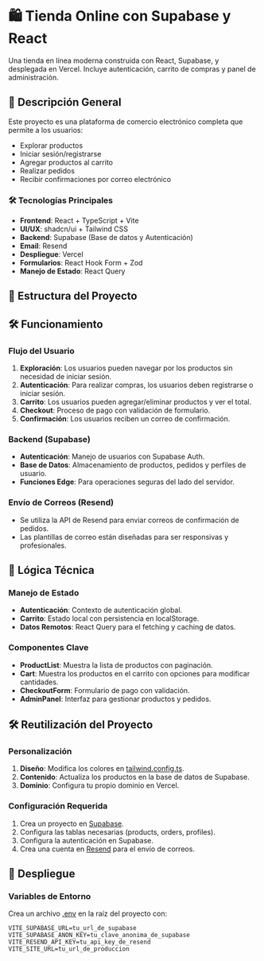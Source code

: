 # 🛍️ Tienda Online con Supabase y React

Una tienda en línea moderna construida con React, Supabase, y desplegada en Vercel. Incluye autenticación, carrito de compras y panel de administración.

## 🚀 Descripción General

Este proyecto es una plataforma de comercio electrónico completa que permite a los usuarios:
- Explorar productos
- Iniciar sesión/registrarse
- Agregar productos al carrito
- Realizar pedidos
- Recibir confirmaciones por correo electrónico

### 🛠️ Tecnologías Principales
- **Frontend**: React + TypeScript + Vite
- **UI/UX**: shadcn/ui + Tailwind CSS
- **Backend**: Supabase (Base de datos y Autenticación)
- **Email**: Resend
- **Despliegue**: Vercel
- **Formularios**: React Hook Form + Zod
- **Manejo de Estado**: React Query

## 📁 Estructura del Proyecto




## 🛠️ Funcionamiento

### Flujo del Usuario
1. **Exploración**: Los usuarios pueden navegar por los productos sin necesidad de iniciar sesión.
2. **Autenticación**: Para realizar compras, los usuarios deben registrarse o iniciar sesión.
3. **Carrito**: Los usuarios pueden agregar/eliminar productos y ver el total.
4. **Checkout**: Proceso de pago con validación de formulario.
5. **Confirmación**: Los usuarios reciben un correo de confirmación.

### Backend (Supabase)
- **Autenticación**: Manejo de usuarios con Supabase Auth.
- **Base de Datos**: Almacenamiento de productos, pedidos y perfiles de usuario.
- **Funciones Edge**: Para operaciones seguras del lado del servidor.

### Envío de Correos (Resend)
- Se utiliza la API de Resend para enviar correos de confirmación de pedidos.
- Las plantillas de correo están diseñadas para ser responsivas y profesionales.

## 🧠 Lógica Técnica

### Manejo de Estado
- **Autenticación**: Contexto de autenticación global.
- **Carrito**: Estado local con persistencia en localStorage.
- **Datos Remotos**: React Query para el fetching y caching de datos.

### Componentes Clave
- **ProductList**: Muestra la lista de productos con paginación.
- **Cart**: Muestra los productos en el carrito con opciones para modificar cantidades.
- **CheckoutForm**: Formulario de pago con validación.
- **AdminPanel**: Interfaz para gestionar productos y pedidos.

## 🛠️ Reutilización del Proyecto

### Personalización
1. **Diseño**: Modifica los colores en [tailwind.config.ts](cci:7://file:///c:/Users/vicen/Desktop/shop-solo-supa-main/tailwind.config.ts:0:0-0:0).
2. **Contenido**: Actualiza los productos en la base de datos de Supabase.
3. **Dominio**: Configura tu propio dominio en Vercel.

### Configuración Requerida
1. Crea un proyecto en [Supabase](https://supabase.com/).
2. Configura las tablas necesarias (products, orders, profiles).
3. Configura la autenticación en Supabase.
4. Crea una cuenta en [Resend](https://resend.com/) para el envío de correos.

## 🚀 Despliegue

### Variables de Entorno
Crea un archivo [.env](cci:7://file:///c:/Users/vicen/Desktop/shop-solo-supa-main/.env:0:0-0:0) en la raíz del proyecto con:

```env
VITE_SUPABASE_URL=tu_url_de_supabase
VITE_SUPABASE_ANON_KEY=tu_clave_anonima_de_supabase
VITE_RESEND_API_KEY=tu_api_key_de_resend
VITE_SITE_URL=tu_url_de_produccion